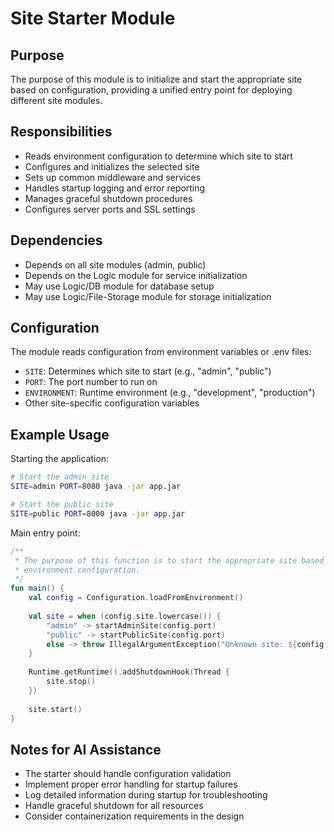 # Site Starter Module

## Purpose
The purpose of this module is to initialize and start the appropriate site based on configuration, providing a unified entry point for deploying different site modules.

## Responsibilities
- Reads environment configuration to determine which site to start
- Configures and initializes the selected site
- Sets up common middleware and services
- Handles startup logging and error reporting
- Manages graceful shutdown procedures
- Configures server ports and SSL settings

## Dependencies
- Depends on all site modules (admin, public)
- Depends on the Logic module for service initialization
- May use Logic/DB module for database setup
- May use Logic/File-Storage module for storage initialization

## Configuration
The module reads configuration from environment variables or .env files:
- `SITE`: Determines which site to start (e.g., "admin", "public")
- `PORT`: The port number to run on
- `ENVIRONMENT`: Runtime environment (e.g., "development", "production")
- Other site-specific configuration variables

## Example Usage
Starting the application:
```bash
# Start the admin site
SITE=admin PORT=8080 java -jar app.jar

# Start the public site
SITE=public PORT=8000 java -jar app.jar
```

Main entry point:
```kotlin
/**
 * The purpose of this function is to start the appropriate site based on
 * environment configuration.
 */
fun main() {
    val config = Configuration.loadFromEnvironment()
    
    val site = when (config.site.lowercase()) {
        "admin" -> startAdminSite(config.port)
        "public" -> startPublicSite(config.port)
        else -> throw IllegalArgumentException("Unknown site: ${config.site}")
    }
    
    Runtime.getRuntime().addShutdownHook(Thread {
        site.stop()
    })
    
    site.start()
}
```

## Notes for AI Assistance
- The starter should handle configuration validation
- Implement proper error handling for startup failures
- Log detailed information during startup for troubleshooting
- Handle graceful shutdown for all resources
- Consider containerization requirements in the design
